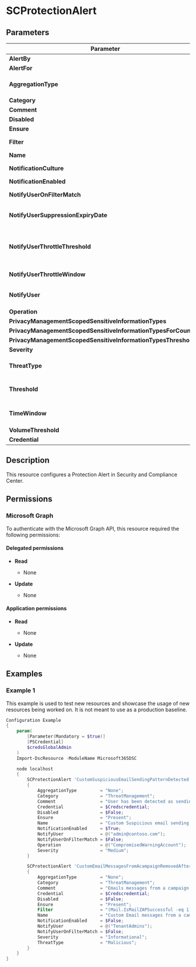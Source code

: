 ﻿# SCProtectionAlert

## Parameters

| Parameter | Attribute | DataType | Description | Allowed Values |
| --- | --- | --- | --- | --- |
| **AlertBy** | Write | StringArray[] | Specifies the scope for aggregated alert policies | |
| **AlertFor** | Write | StringArray[] | This parameter is reserved for internal Microsoft use | |
| **AggregationType** | Write | String | Specifies how the alert policy triggers alerts for multiple occurrences of monitored activity | `None`, `SimpleAggregation`, `AnomalousAggregation` |
| **Category** | Write | String | Specifies a category for the alert policy | |
| **Comment** | Write | String | Specifies an optional comment | |
| **Disabled** | Write | Boolean | Enables or disables the alert policy | |
| **Ensure** | Write | String | Specify if this alert should exist or not. | `Present`, `Absent` |
| **Filter** | Write | String | The Filter parameter uses OPATH syntax to filter the results by the specified properties and values | |
| **Name** | Key | String | Specifies the unique name for the alert policy | |
| **NotificationCulture** | Write | String | Specifies the language or locale that's used for notifications. For example, da-DK for Danish | |
| **NotificationEnabled** | Write | Boolean | NotificationEnabled true or false | |
| **NotifyUserOnFilterMatch** | Write | Boolean | Specifies whether to trigger an alert for a single event when the alert policy is configured for aggregated activity | |
| **NotifyUserSuppressionExpiryDate** | Write | DateTime | Specifies whether to temporarily suspend notifications for the alert policy. Until the specified date-time, no notifications are sent for detected activities. | |
| **NotifyUserThrottleThreshold** | Write | UInt32 | Specifies the maximum number of notifications for the alert policy within the time period specified by the NotifyUserThrottleWindow parameter. Once the maximum number of notifications has been reached in the time period, no more notifications are sent for the alert. | |
| **NotifyUserThrottleWindow** | Write | UInt32 | Specifies the time interval in minutes that's used by the NotifyUserThrottleThreshold parameter | |
| **NotifyUser** | Write | StringArray[] | Specifies the SMTP address of the user who receives notification messages for the alert policy. You can specify multiple values separated by commas | |
| **Operation** | Write | StringArray[] | Specifies the activities that are monitored by the alert policy | |
| **PrivacyManagementScopedSensitiveInformationTypes** | Write | StringArray[] | PrivacyManagementScopedSensitiveInformationTypes | |
| **PrivacyManagementScopedSensitiveInformationTypesForCounting** | Write | StringArray[] | PrivacyManagementScopedSensitiveInformationTypesForCounting | |
| **PrivacyManagementScopedSensitiveInformationTypesThreshold** | Write | UInt64 | PrivacyManagementScopedSensitiveInformationTypesThreshold | |
| **Severity** | Write | String | specifies the severity of the detection | `Low`, `Medium`, `High` |
| **ThreatType** | Write | String | Specifies the type of activities that are monitored by the alert policy | `Activity`, `Malware`, `Phish`, `Malicious`, `MaliciousUrlClick` |
| **Threshold** | Write | UInt32 | Specifies the number of detections that trigger the alert policy within the time period specified by the TimeWindow parameter. A valid value is an integer that's greater than or equal to 3. | |
| **TimeWindow** | Write | UInt32 | Specifies the time interval in minutes for number of detections specified by the Threshold parameter. A valid value is an integer that's greater than 60 (one hour). | |
| **VolumeThreshold** | Write | UInt32 | Volume Threshold | |
| **Credential** | Required | PSCredential | Credentials of the Global Admin | |

## Description

This resource configures a Protection Alert
in Security and Compliance Center.

## Permissions

### Microsoft Graph

To authenticate with the Microsoft Graph API, this resource required the following permissions:

#### Delegated permissions

- **Read**

    - None

- **Update**

    - None

#### Application permissions

- **Read**

    - None

- **Update**

    - None

## Examples

### Example 1

This example is used to test new resources and showcase the usage of new resources being worked on.
It is not meant to use as a production baseline.

```powershell
Configuration Example
{
    param(
        [Parameter(Mandatory = $true)]
        [PSCredential]
        $credsGlobalAdmin
    )
    Import-DscResource -ModuleName Microsoft365DSC

    node localhost
    {
        SCProtectionAlert 'CustomSuspiciousEmailSendingPatternDetected'
        {
            AggregationType         = "None";
            Category                = "ThreatManagement";
            Comment                 = "User has been detected as sending suspicious messages outside the organization and will be restricted if this activity continues. -V1.0.0.1";
            Credential              = $Credscredential;
            Disabled                = $False;
            Ensure                  = "Present";
            Name                    = "Custom Suspicious email sending patterns detected";
            NotificationEnabled     = $True;
            NotifyUser              = @("admin@contoso.com");
            NotifyUserOnFilterMatch = $False;
            Operation               = @("CompromisedWarningAccount");
            Severity                = "Medium";
        }

        SCProtectionAlert 'CustomEmailMessagesFromAcampaignRemovedAfterDelivery'
        {
            AggregationType         = "None";
            Category                = "ThreatManagement";
            Comment                 = "Emails messages from a campaign were delivered and later removed -V1.0.0.2";
            Credential              = $Credscredential;
            Disabled                = $False;
            Ensure                  = "Present";
            Filter                  = "(Mail.IsMailZAPSuccessful -eq 1) -and Mail.IsCampaignZapped -eq 1 -and (Mail.TenantPolicyFinalVerdictSource -ne 'PhishEdu') -and (Mail.TenantPolicyFinalVerdictSource -ne 'SecOps') -and (Mail.TenantPolicyFinalVerdictSource -ne 'ThirdPartyFiltering')";
            Name                    = "Custom Email messages from a campaign removed after deliveryâ€‹";
            NotificationEnabled     = $False;
            NotifyUser              = @("TenantAdmins");
            NotifyUserOnFilterMatch = $False;
            Severity                = "Informational";
            ThreatType              = "Malicious";
        }
    }
}
```

